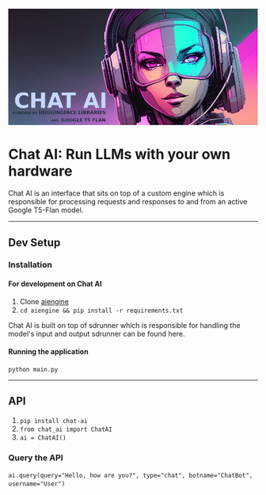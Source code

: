 [![Banner](banner.png)](https://capsizegames.itch.io/chat-ai)

# Chat AI: Run LLMs with your own hardware

Chat AI is an interface that sits on top of a custom engine which is responsible for processing requests and responses 
to and from an active Google T5-Flan model.

---

## Dev Setup

### Installation

#### For development on Chat AI

1. Clone [aiengine](https://github.com/Capsize-Games/chat-ai)
2. `cd aiengine && pip install -r requirements.txt`

Chat AI is built on top of sdrunner which is responsible for handling the model's input and output sdrunner can be found here.

#### Running the application

```
python main.py
```

---

## API

1. `pip install chat-ai`
2. `from chat_ai import ChatAI`
3. `ai = ChatAI()`

### Query the API 

`ai.query(query="Hello, how are you?", type="chat", botname="ChatBot", username="User")`
